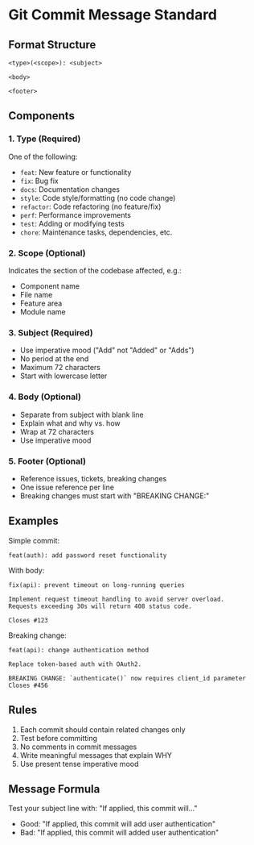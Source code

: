 # Git Commit Message Standard

## Format Structure
```
<type>(<scope>): <subject>

<body>

<footer>
```

## Components

### 1. Type (Required)
One of the following:
- `feat`: New feature or functionality
- `fix`: Bug fix
- `docs`: Documentation changes
- `style`: Code style/formatting (no code change)
- `refactor`: Code refactoring (no feature/fix)
- `perf`: Performance improvements
- `test`: Adding or modifying tests
- `chore`: Maintenance tasks, dependencies, etc.

### 2. Scope (Optional)
Indicates the section of the codebase affected, e.g.:
- Component name
- File name
- Feature area
- Module name

### 3. Subject (Required)
- Use imperative mood ("Add" not "Added" or "Adds")
- No period at the end
- Maximum 72 characters
- Start with lowercase letter

### 4. Body (Optional)
- Separate from subject with blank line
- Explain what and why vs. how
- Wrap at 72 characters
- Use imperative mood

### 5. Footer (Optional)
- Reference issues, tickets, breaking changes
- One issue reference per line
- Breaking changes must start with "BREAKING CHANGE:"

## Examples

Simple commit:
```
feat(auth): add password reset functionality
```

With body:
```
fix(api): prevent timeout on long-running queries

Implement request timeout handling to avoid server overload.
Requests exceeding 30s will return 408 status code.

Closes #123
```

Breaking change:
```
feat(api): change authentication method

Replace token-based auth with OAuth2.

BREAKING CHANGE: `authenticate()` now requires client_id parameter
Closes #456
```

## Rules
1. Each commit should contain related changes only
2. Test before committing
3. No comments in commit messages
4. Write meaningful messages that explain WHY
5. Use present tense imperative mood

## Message Formula
Test your subject line with: "If applied, this commit will..."
- Good: "If applied, this commit will add user authentication"
- Bad: "If applied, this commit will added user authentication"